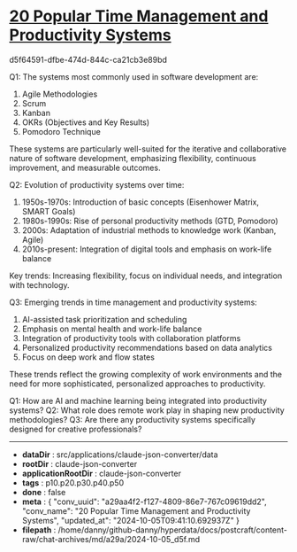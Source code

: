 # [20 Popular Time Management and Productivity Systems](https://claude.ai/chat/a29aa4f2-f127-4809-86e7-767c09619dd2)

d5f64591-dfbe-474d-844c-ca21cb3e89bd

 Q1: The systems most commonly used in software development are:

1. Agile Methodologies
2. Scrum
3. Kanban
4. OKRs (Objectives and Key Results)
5. Pomodoro Technique

These systems are particularly well-suited for the iterative and collaborative nature of software development, emphasizing flexibility, continuous improvement, and measurable outcomes.

Q2: Evolution of productivity systems over time:

1. 1950s-1970s: Introduction of basic concepts (Eisenhower Matrix, SMART Goals)
2. 1980s-1990s: Rise of personal productivity methods (GTD, Pomodoro)
3. 2000s: Adaptation of industrial methods to knowledge work (Kanban, Agile)
4. 2010s-present: Integration of digital tools and emphasis on work-life balance

Key trends: Increasing flexibility, focus on individual needs, and integration with technology.

Q3: Emerging trends in time management and productivity systems:

1. AI-assisted task prioritization and scheduling
2. Emphasis on mental health and work-life balance
3. Integration of productivity tools with collaboration platforms
4. Personalized productivity recommendations based on data analytics
5. Focus on deep work and flow states

These trends reflect the growing complexity of work environments and the need for more sophisticated, personalized approaches to productivity.

Q1: How are AI and machine learning being integrated into productivity systems?
Q2: What role does remote work play in shaping new productivity methodologies?
Q3: Are there any productivity systems specifically designed for creative professionals?

---

* **dataDir** : src/applications/claude-json-converter/data
* **rootDir** : claude-json-converter
* **applicationRootDir** : claude-json-converter
* **tags** : p10.p20.p30.p40.p50
* **done** : false
* **meta** : {
  "conv_uuid": "a29aa4f2-f127-4809-86e7-767c09619dd2",
  "conv_name": "20 Popular Time Management and Productivity Systems",
  "updated_at": "2024-10-05T09:41:10.692937Z"
}
* **filepath** : /home/danny/github-danny/hyperdata/docs/postcraft/content-raw/chat-archives/md/a29a/2024-10-05_d5f.md